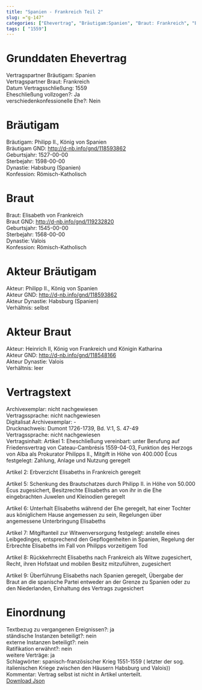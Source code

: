 ```yaml
---
title: "Spanien - Frankreich Teil 2"
slug: ="g-147"
categories: ["Ehevertrag", "Bräutigam:Spanien", "Braut: Frankreich", "Eheschließung vollzogen?:Ja", "verschiedenkonfessionelle Ehe?:Nein", "Dynastie Bräutigam:Habsburg (Spanien)", "Akteur Bräutigam:Philipp II., König von Spanien", "Akteur Braut:Heinrich II, König von Frankreich und Königin Katharina", "Textbezug?:ja", "Ständisch?:nein", "Ratifikation?:nein", "Sonstiges?:ja", "Bräutigam:Spanien", "Braut: Frankreich"]
tags: [ "1559"]
---
```

<!--more-->

# Grunddaten Ehevertrag

Vertragspartner Bräutigam: Spanien<br>
Vertragspartner Braut: Frankreich<br>
Datum Vertragsschließung: 1559<br>
Eheschließung vollzogen?: Ja<br>
verschiedenkonfessionelle Ehe?: Nein<br>
# Bräutigam

Bräutigam: Philipp II., König von Spanien<br>
Bräutigam GND: http://d-nb.info/gnd/118593862<br>
Geburtsjahr: 1527-00-00<br>
Sterbejahr: 1598-00-00<br>
Dynastie: Habsburg (Spanien)<br>
Konfession: Römisch-Katholisch<br>
# Braut

Braut: Elisabeth von Frankreich<br>
Braut GND: http://d-nb.info/gnd/119232820<br>
Geburtsjahr: 1545-00-00<br>
Sterbejahr: 1568-00-00<br>
Dynastie: Valois<br>
Konfession: Römisch-Katholisch<br>
# Akteur Bräutigam

Akteur: Philipp II., König von Spanien<br>
Akteur GND: http://d-nb.info/gnd/118593862<br>
Akteur Dynastie: Habsburg (Spanien)<br>
Verhältnis: selbst<br>
# Akteur Braut

Akteur: Heinrich II, König von Frankreich und Königin Katharina<br>
Akteur GND: http://d-nb.info/gnd/118548166<br>
Akteur Dynastie: Valois<br>
Verhältnis: leer<br>
# Vertragstext

Archivexemplar: nicht nachgewiesen<br>
Vertragssprache: nicht nachgewiesen<br>
Digitalisat Archivexemplar: -<br>
Drucknachweis: Dumont 1726-1739, Bd. V:1, S. 47-49<br>
Vertragssprache: nicht nachgewiesen<br>
Vertragsinhalt: Artikel 1: Eheschließung vereinbart: unter Berufung auf Friedensvertrag von Cateau-Cambrésis 1559-04-03, Funktion des Herzogs von Alba als Prokurator Philipps II., Mitgift in Höhe von 400.000 Écus festgelegt: Zahlung, Anlage und Nutzung geregelt

Artikel 2: Erbverzicht Elisabeths in Frankreich geregelt

Artikel 5: Schenkung des Brautschatzes durch Philipp II. in Höhe von 50.000 Écus zugesichert, Besitzrechte Elisabeths an von ihr in die Ehe eingebrachten Juwelen und Kleinodien geregelt 

Artikel 6: Unterhalt Elisabeths während der Ehe geregelt, hat einer Tochter aus königlichem Hause angemessen zu sein, Regelungen über angemessene Unterbringung Elisabeths

Artikel 7: Mitgiftanteil zur Witwenversorgung festgelegt: anstelle eines Leibgedinges, entsprechend den Gepflogenheiten in Spanien, Regelung der Erbrechte Elisabeths im Fall von Philipps vorzeitigem Tod

Artikel 8: Rückkehrrecht Elisabeths nach Frankreich als Witwe zugesichert, Recht, ihren Hofstaat und mobilen Besitz mitzuführen, zugesichert 

Artikel 9: Überführung Elisabeths nach Spanien geregelt, Übergabe der Braut an die spanische Partei entweder an der Grenze zu Spanien oder zu den Niederlanden, Einhaltung des Vertrags zugesichert<br>
# Einordnung

Textbezug zu vergangenen Ereignissen?: ja<br>
ständische Instanzen beteiligt?: nein<br>
externe Instanzen beteiligt?: nein<br>
Ratifikation erwähnt?: nein<br>
weitere Verträge: ja<br>
Schlagwörter: spanisch-französischer Krieg 1551-1559 ( letzter der sog.  italienischen Kriege zwischen den Häusern Habsburg und Valois))<br>
Kommentar: Vertrag selbst ist nicht in Artikel unterteilt.<br>
[Download Json](/vertraege/vertrag-147.json)